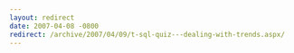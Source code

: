 ```yaml
---
layout: redirect
date: 2007-04-08 -0800
redirect: /archive/2007/04/09/t-sql-quiz---dealing-with-trends.aspx/
---
```

